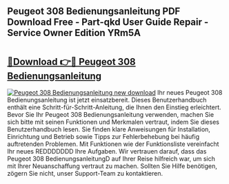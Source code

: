 ## Peugeot 308 Bedienungsanleitung PDF Download Free - Part-qkd User Guide Repair - Service Owner Edition YRm5A

# <h2><a href="http://df4i7ob.blite.top/?on=Peugeot+308+Bedienungsanleitung">🔗Download 👉🔴 Peugeot 308 Bedienungsanleitung</a></h2>

[![Peugeot 308 Bedienungsanleitung new download](https://i.imgur.com/lujVjoI.png)](http://df4i7ob.blite.top/?on=Peugeot+308+Bedienungsanleitung)
Ihr neues Peugeot 308 Bedienungsanleitung ist jetzt einsatzbereit. Dieses Benutzerhandbuch enthält eine Schritt-für-Schritt-Anleitung, die Ihnen den Einstieg erleichtert. Bevor Sie Ihr Peugeot 308 Bedienungsanleitung verwenden, machen Sie sich bitte mit seinen Funktionen und Merkmalen vertraut, indem Sie dieses Benutzerhandbuch lesen. Sie finden klare Anweisungen für Installation, Einrichtung und Betrieb sowie Tipps zur Fehlerbehebung bei häufig auftretenden Problemen. Mit Funktionen wie der Funktionsliste vereinfacht Ihr neues REDDDDDDD Ihre Aufgaben. Wir vertrauen darauf, dass das Peugeot 308 BedienungsanleitungD auf Ihrer Reise hilfreich war, um sich mit Ihrer Neuanschaffung vertraut zu machen. Sollten Sie Hilfe benötigen, zögern Sie nicht, unser Support-Team zu kontaktieren.
